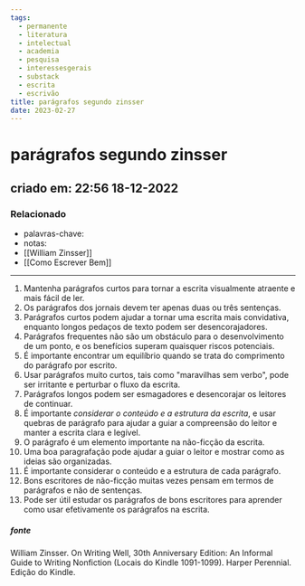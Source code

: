 ```yaml
---
tags:
  - permanente
  - literatura
  - intelectual
  - academia
  - pesquisa
  - interessesgerais
  - substack
  - escrita
  - escrivão
title: parágrafos segundo zinsser
date: 2023-02-27
---
```


# parágrafos segundo zinsser

## criado em: 22:56 18-12-2022

### Relacionado

- palavras-chave: 
- notas: 
- [[William Zinsser]]
- [[Como Escrever Bem]]
---
1. Mantenha parágrafos curtos para tornar a escrita visualmente atraente e mais fácil de ler.
2. Os parágrafos dos jornais devem ter apenas duas ou três sentenças.
3. Parágrafos curtos podem ajudar a tornar uma escrita mais convidativa, enquanto longos pedaços de texto podem ser desencorajadores.
4. Parágrafos frequentes não são um obstáculo para o desenvolvimento de um ponto, e os benefícios superam quaisquer riscos potenciais.
5. É importante encontrar um equilíbrio quando se trata do comprimento do parágrafo por escrito.
6. Usar parágrafos muito curtos, tais como "maravilhas sem verbo", pode ser irritante e perturbar o fluxo da escrita.
7. Parágrafos longos podem ser esmagadores e desencorajar os leitores de continuar.
8. É importante *considerar o conteúdo e a estrutura da escrita*, e usar quebras de parágrafo para ajudar a guiar a compreensão do leitor e manter a escrita clara e legível.
9. O parágrafo é um elemento importante na não-ficção da escrita.
10. Uma boa paragrafação pode ajudar a guiar o leitor e mostrar como as ideias são organizadas.
11. É importante considerar o conteúdo e a estrutura de cada parágrafo.
12. Bons escritores de não-ficção muitas vezes pensam em termos de parágrafos e não de sentenças.
13. Pode ser útil estudar os parágrafos de bons escritores para aprender como usar efetivamente os parágrafos na escrita.

##### fonte

William Zinsser. On Writing Well, 30th Anniversary Edition: An Informal Guide to Writing Nonfiction (Locais do Kindle 1091-1099). Harper Perennial. Edição do Kindle. 
